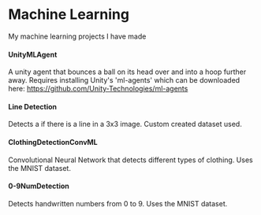 # Machine Learning
My machine learning projects I have made

#### UnityMLAgent
A unity agent that bounces a ball on its head over and into a hoop further away. Requires installing Unity's 'ml-agents' which can be downloaded here: https://github.com/Unity-Technologies/ml-agents

#### Line Detection
Detects a if there is a line in a 3x3 image. Custom created dataset used.

#### ClothingDetectionConvML
Convolutional Neural Network that detects different types of clothing. Uses the MNIST dataset.

#### 0-9NumDetection
Detects handwritten numbers from 0 to 9. Uses the MNIST dataset.
